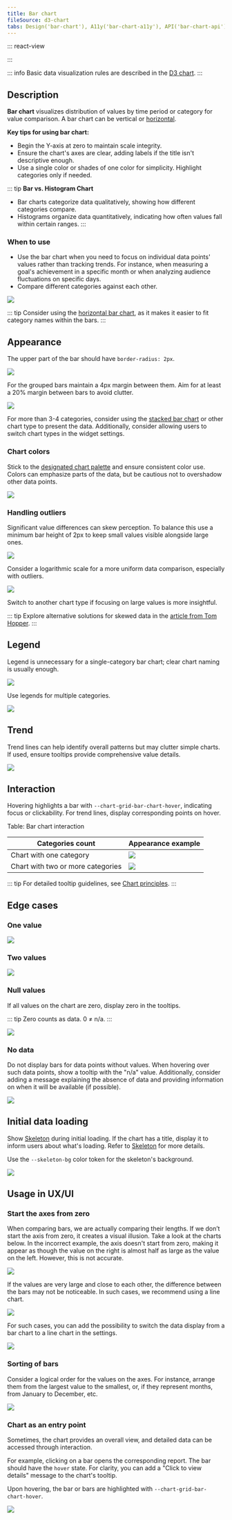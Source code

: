 ```yaml
---
title: Bar chart
fileSource: d3-chart
tabs: Design('bar-chart'), A11y('bar-chart-a11y'), API('bar-chart-api'), Examples('bar-chart-d3-code'), Changelog('d3-chart-changelog')
---
```


::: react-view

<script lang="tsx">
import React from 'react';
import PlaygroundGeneration from '@components/PlaygroundGeneration';
import { chartPlayground } from '@components/ChartPlayground';
import { Chart, BarChartProps } from '@semcore/d3-chart';

const data = [...Array(5).keys()].map((d, i) => ({
  x: i,
  Line1: Math.random() * 10,
  Line2: Math.random() * 10,
}));

const trendData = {
  Line1: data.map((item) => {
    return {
      x: item.x,
      y: item.Line1 - 0.5,
    };
  }),
  Line2: data.map((item) => {
    return {
      x: item.x,
      y: item.Line2 - 0.5,
    };
  }),
};

const App = PlaygroundGeneration((preview) => {
  const { select, radio, label, bool } = preview('Chart.Bar');

  const {
    direction,
    alignItems,
    showTotalInTooltip,
    showXAxis,
    showYAxis,
    showTooltip,
    showLegend,
    legendProps,
    patterns,
  } = chartPlayground({ select, radio, label, bool });

  const withTrend = bool({
    key: 'withTrend',
    defaultValue: false,
    label: 'Trend',
  });

  const chartProps: BarChartProps = {
    data,
    groupKey: 'x',
    plotWidth: 300,
    plotHeight: 200,
    showTotalInTooltip,
    direction,
    showTooltip,
    showXAxis,
    showYAxis,
    alignItems,
    trend: withTrend ? trendData : undefined,
    patterns,
  };

  if (showLegend) {
    chartProps.legendProps = legendProps;
  } else {
    chartProps.showLegend = false;
  }

  return <Chart.Bar {...chartProps} />;
}, {filterProps: ['data']});
</script>

:::

::: info
Basic data visualization rules are described in the [D3 chart](/data-display/d3-chart/d3-chart).
:::

## Description

**Bar chart** visualizes distribution of values by time period or category for value comparison. A bar chart can be vertical or [horizontal](/data-display/bar-horizontal/bar-horizontal).

**Key tips for using bar chart:**

- Begin the Y-axis at zero to maintain scale integrity.
- Ensure the chart's axes are clear, adding labels if the title isn't descriptive enough.
- Use a single color or shades of one color for simplicity. Highlight categories only if needed.

::: tip
**Bar vs. Histogram Chart**

- Bar charts categorize data qualitatively, showing how different categories compare.
- Histograms organize data quantitatively, indicating how often values fall within certain ranges.
  :::

### When to use

- Use the bar chart when you need to focus on individual data points' values rather than tracking trends. For instance, when measuring a goal's achievement in a specific month or when analyzing audience fluctuations on specific days.
- Compare different categories against each other.

![](static/example-3.png)

::: tip
Consider using the [horizontal bar chart](/data-display/bar-horizontal/bar-horizontal), as it makes it easier to fit category names within the bars.
:::

## Appearance

The upper part of the bar should have `border-radius: 2px`.

![](/data-display/bar-chart/static/bar-chart.png)

For the grouped bars maintain a 4px margin between them. Aim for at least a 20% margin between bars to avoid clutter.

![](/data-display/bar-chart/static/bar-chart-2.png)

For more than 3-4 categories, consider using the [stacked bar chart](/data-display/stacked-bar-chart/stacked-bar-chart) or other chart type to present the data. Additionally, consider allowing users to switch chart types in the widget settings.

### Chart colors

Stick to the [designated chart palette](/data-display/color-palette/color-palette) and ensure consistent color use. Colors can emphasize parts of the data, but be cautious not to overshadow other data points.

![](static/example-yes-no.png)

### Handling outliers

Significant value differences can skew perception. To balance this use a minimum bar height of 2px to keep small values visible alongside large ones.

![](static/outlier.png)

Consider a logarithmic scale for a more uniform data comparison, especially with outliers.

![](static/outlier-1.png)

Switch to another chart type if focusing on large values is more insightful.

::: tip
Explore alternative solutions for skewed data in the [article from Tom Hopper](https://tomhopper.me/2010/08/30/graphing-highly-skewed-data/).
:::

## Legend

Legend is unnecessary for a single-category bar chart; clear chart naming is usually enough.

![](static/legend.png)

Use legends for multiple categories.

![](static/bar-chart-2.png)

## Trend

Trend lines can help identify overall patterns but may clutter simple charts. If used, ensure tooltips provide comprehensive value details.

![](static/trend-hover.png)

## Interaction

Hovering highlights a bar with `--chart-grid-bar-chart-hover`, indicating focus or clickability. For trend lines, display corresponding points on hover.

Table: Bar chart interaction

| Categories count                  | Appearance example                                        |
| --------------------------------- | --------------------------------------------------------- |
| Chart with one category           | ![](/data-display/bar-chart/static/bar-chart-hover.png)   |
| Chart with two or more categories | ![](/data-display/bar-chart/static/bar-chart-2-hover.png) |

::: tip
For detailed tooltip guidelines, see [Chart principles](/data-display/d3-chart/d3-chart#tooltip).
:::

## Edge cases

### One value

![](static/one-dot-bar-chart.png)

### Two values

![](static/two-dots.png)

### Null values

If all values on the chart are zero, display zero in the tooltips.

::: tip
Zero counts as data. 0 ≠ n/a.
:::

![](static/null-bar-chart.png)

### No data

Do not display bars for data points without values. When hovering over such data points, show a tooltip with the "n/a" value. Additionally, consider adding a message explaining the absence of data and providing information on when it will be available (if possible).

![](static/partially-trash.png)

## Initial data loading

Show [Skeleton](/components/skeleton/skeleton) during initial loading. If the chart has a title, display it to inform users about what's loading. Refer to [Skeleton](/components/skeleton/skeleton) for more details.

Use the `--skeleton-bg` color token for the skeleton's background.

![](static/bar-vertical-skeleton.png)

## Usage in UX/UI

### Start the axes from zero

When comparing bars, we are actually comparing their lengths. If we don’t start the axis from zero, it creates a visual illusion. Take a look at the charts below. In the incorrect example, the axis doesn't start from zero, making it appear as though the value on the right is almost half as large as the value on the left. However, this is not accurate.

![](static/deception-yes-no.png)

If the values are very large and close to each other, the difference between the bars may not be noticeable. In such cases, we recommend using a line chart.

![](static/example-2-yes-no.png)

For such cases, you can add the possibility to switch the data display from a bar chart to a line chart in the settings.

![](static/type.png)

### Sorting of bars

Consider a logical order for the values on the axes. For instance, arrange them from the largest value to the smallest, or, if they represent months, from January to December, etc.

![](static/sort-yes-no.png)

### Chart as an entry point

Sometimes, the chart provides an overall view, and detailed data can be accessed through interaction.

For example, clicking on a bar opens the corresponding report. The bar should have the `hover` state. For clarity, you can add a "Click to view details" message to the chart's tooltip.

Upon hovering, the bar or bars are highlighted with `--chart-grid-bar-chart-hover`.

![](static/interactive.png)
